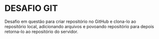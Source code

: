 # DESAFIO GIT

Desafio em questão para criar repositório no GitHub e clona-lo ao repositório local, adicionando arquivos e povoando repositório para depois retorna-lo ao repositório do servidor.